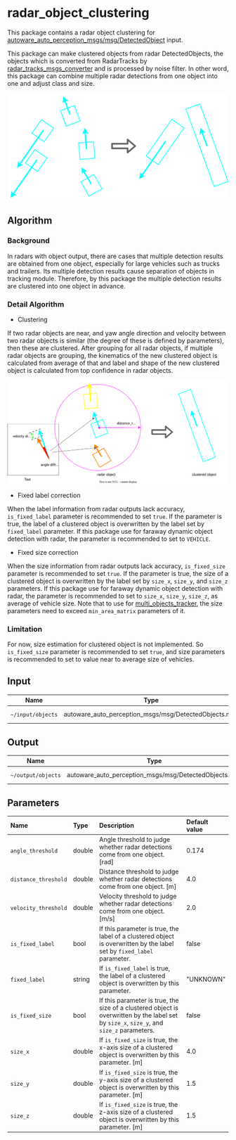 # radar_object_clustering

This package contains a radar object clustering for [autoware_auto_perception_msgs/msg/DetectedObject](https://gitlab.com/autowarefoundation/autoware.auto/autoware_auto_msgs/-/blob/master/autoware_auto_perception_msgs/msg/DetectedObject.idl) input.

This package can make clustered objects from radar DetectedObjects, the objects which is converted from RadarTracks by [radar_tracks_msgs_converter](https://github.com/autowarefoundation/autoware.universe/tree/main/perception/radar_tracks_msgs_converter) and is processed by noise filter.
In other word, this package can combine multiple radar detections from one object into one and adjust class and size.

![radar_clustering](docs/radar_clustering.drawio.svg)

## Algorithm

### Background

In radars with object output, there are cases that multiple detection results are obtained from one object, especially for large vehicles such as trucks and trailers.
Its multiple detection results cause separation of objects in tracking module.
Therefore, by this package the multiple detection results are clustered into one object in advance.

### Detail Algorithm

- Clustering

If two radar objects are near, and yaw angle direction and velocity between two radar objects is similar (the degree of these is defined by parameters), then these are clustered.
After grouping for all radar objects, if multiple radar objects are grouping, the kinematics of the new clustered object is calculated from average of that and label and shape of the new clustered object is calculated from top confidence in radar objects.

![clustering](docs/clustering.drawio.svg)

- Fixed label correction

When the label information from radar outputs lack accuracy, `is_fixed_label` parameter is recommended to set `true`.
If the parameter is true, the label of a clustered object is overwritten by the label set by `fixed_label` parameter.
If this package use for faraway dynamic object detection with radar, the parameter is recommended to set to `VEHICLE`.

- Fixed size correction

When the size information from radar outputs lack accuracy, `is_fixed_size` parameter is recommended to set `true`.
If the parameter is true, the size of a clustered object is overwritten by the label set by `size_x`, `size_y`, and `size_z` parameters.
If this package use for faraway dynamic object detection with radar, the parameter is recommended to set to
`size_x`, `size_y`, `size_z`, as average of vehicle size.
Note that to use for [multi_objects_tracker](https://github.com/autowarefoundation/autoware.universe/tree/main/perception/multi_object_tracker), the size parameters need to exceed `min_area_matrix` parameters of it.

### Limitation

For now, size estimation for clustered object is not implemented.
So `is_fixed_size` parameter is recommended to set `true`, and size parameters is recommended to set to value near to average size of vehicles.

## Input

| Name              | Type                                                  | Description    |
| ----------------- | ----------------------------------------------------- | -------------- |
| `~/input/objects` | autoware_auto_perception_msgs/msg/DetectedObjects.msg | Radar objects. |

## Output

| Name               | Type                                                  | Description    |
| ------------------ | ----------------------------------------------------- | -------------- |
| `~/output/objects` | autoware_auto_perception_msgs/msg/DetectedObjects.msg | Output objects |

## Parameters

| Name                 | Type   | Description                                                                                                                               | Default value |
| :------------------- | :----- | :---------------------------------------------------------------------------------------------------------------------------------------- | :------------ |
| `angle_threshold`    | double | Angle threshold to judge whether radar detections come from one object. [rad]                                                             | 0.174         |
| `distance_threshold` | double | Distance threshold to judge whether radar detections come from one object. [m]                                                            | 4.0           |
| `velocity_threshold` | double | Velocity threshold to judge whether radar detections come from one object. [m/s]                                                          | 2.0           |
| `is_fixed_label`     | bool   | If this parameter is true, the label of a clustered object is overwritten by the label set by `fixed_label` parameter.                    | false         |
| `fixed_label`        | string | If `is_fixed_label` is true, the label of a clustered object is overwritten by this parameter.                                            | "UNKNOWN"     |
| `is_fixed_size`      | bool   | If this parameter is true, the size of a clustered object is overwritten by the label set by `size_x`, `size_y`, and `size_z` parameters. | false         |
| `size_x`             | double | If `is_fixed_size` is true, the x-axis size of a clustered object is overwritten by this parameter. [m]                                   | 4.0           |
| `size_y`             | double | If `is_fixed_size` is true, the y-axis size of a clustered object is overwritten by this parameter. [m]                                   | 1.5           |
| `size_z`             | double | If `is_fixed_size` is true, the z-axis size of a clustered object is overwritten by this parameter. [m]                                   | 1.5           |
